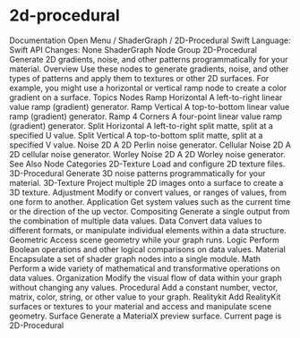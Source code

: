 # 2d-procedural
 Documentation 
 Open Menu 
/
 ShaderGraph 
/
 2D-Procedural 
Swift
Language: 
Swift
 API Changes: 
None
ShaderGraph Node Group
2D-Procedural
Generate 2D gradients, noise, and other patterns programmatically for your material.
Overview
Use these nodes to generate gradients, noise, and other types of patterns and apply them to textures or other 2D surfaces. For example, you might use a horizontal or vertical ramp node to create a color gradient on a surface.
Topics
Nodes
Ramp Horizontal
A left-to-right linear value ramp (gradient) generator.
Ramp Vertical
A top-to-bottom linear value ramp (gradient) generator.
Ramp 4 Corners
A four-point linear value ramp (gradient) generator.
Split Horizontal
A left-to-right split matte, split at a specified U value.
Split Vertical
A top-to-bottom split matte, split at a specified V value.
Noise 2D
A 2D Perlin noise generator.
Cellular Noise 2D
A 2D cellular noise generator.
Worley Noise 2D
A 2D Worley noise generator.
See Also
Node Categories
2D-Texture
Load and configure 2D texture files.
3D-Procedural
Generate 3D noise patterns programmatically for your material.
3D-Texture
Project multiple 2D images onto a surface to create a 3D texture.
Adjustment
Modify or convert values, or ranges of values, from one form to another.
Application
Get system values such as the current time or the direction of the up vector.
Compositing
Generate a single output from the combination of multiple data values.
Data
Convert data values to different formats, or manipulate individual elements within a data structure.
Geometric
Access scene geometry while your graph runs.
Logic
Perform Boolean operations and other logical comparisons on data values.
Material
Encapsulate a set of shader graph nodes into a single module.
Math
Perform a wide variety of mathematical and transformative operations on data values.
Organization
Modify the visual flow of data within your graph without changing any values.
Procedural
Add a constant number, vector, matrix, color, string, or other value to your graph.
Realitykit
Add RealityKit surfaces or textures to your material and access and manipulate scene geometry.
Surface
Generate a MaterialX preview surface.
 Current page is 2D-Procedural 